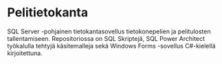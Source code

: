 # Pelitietokanta
SQL Server -pohjainen tietokantasovellus tietokonepelien ja pelitulosten tallentamiseen. Repositoriossa on SQL Skriptejä, SQL Power Architect työkalulla tehtyjä käsitemalleja sekä Windows Forms -sovellus C#-kielellä kirjoitettuna.
